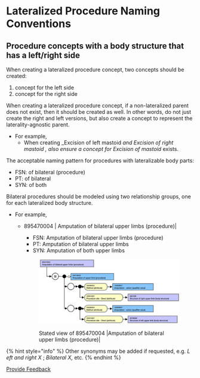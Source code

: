 # Lateralized Procedure Naming Conventions

## Procedure concepts with a body structure that has a left/right side

When creating a lateralized procedure concept, two concepts should be created:

1. concept for the left side
2. concept for the right side

When creating a lateralized procedure concept, if a non-lateralized parent does not exist, then it should be created as well. In other words, do not just create the right and left versions, but also create a concept to represent the laterality-agnostic parent.

* For example,
  * When creating \_Excision of left mastoid _and Excision of right mastoid , also ensure a concept for Excision of mastoid_ exists.

The acceptable naming pattern for procedures with lateralizable body parts:

* FSN: of bilateral (procedure)
* PT: of bilateral
* SYN: of both

Bilateral procedures should be modeled using two relationship groups, one for each lateralized body structure.

* For example,
  *   895470004 | Amputation of bilateral upper limbs (procedure)|

      * FSN: Amputation of bilateral upper limbs (procedure)
      * PT: Amputation of bilateral upper limbs
      * SYN: Amputation of both upper limbs

      <figure><img src="../../../../../.gitbook/assets/image (11).png" alt=""><figcaption><p>Stated view of 895470004 |Amputation of bilateral upper limbs (procedure)|</p></figcaption></figure>

{% hint style="info" %}
Other synonyms may be added if requested, e.g. _L_ _eft and right_ _X_ ; _Bilateral X,_ etc.
{% endhint %}

<a href="https://docs.google.com/forms/d/e/1FAIpQLScTmbZIf0UEQwYDkY27EEWBkaiYkHSbR0_9DmFrMLXoQLyL7Q/viewform?usp=pp_url&#x26;entry.1767247133=SCT+Editorial+Guide&#x26;entry.670899847=Lateralized%20Procedure%20Naming%20Conventions" class="button primary">Provide Feedback</a>
